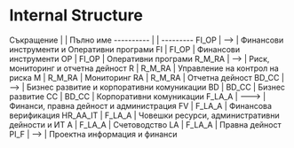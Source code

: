 # Internal Structure

Съкращение |  | Пълно име
---------- |  | ---------
FI_OP | --> | Финансови инструменти и Оперативни програми
FI | FI_OP | Финансови инструменти
OP | FI_OP | Оперативни програми
R_M_RA | --> | Риск, мониторинг и отчетна дейност
R | R_M_RA | Управление на контрол на риска
M | R_M_RA | Мониторинг
RA | R_M_RA | Отчетна дейност
BD_CC | --> | Бизнес развитие и корпоративни комуникации
BD | BD_CC | Бизнес развитие
CC | BD_CC | Корпоративни комуникации
F_LA_A | ---> | Финанси, правна дейност и администрация
FV | F_LA_A | Финансова верификация
HR_AA_IT | F_LA_A | Човешки ресурси, административни дейности и ИТ
A | F_LA_A | Счетоводство
LA | F_LA_A | Правна дейност
PI_F | --> | Проектна информация и финанси
